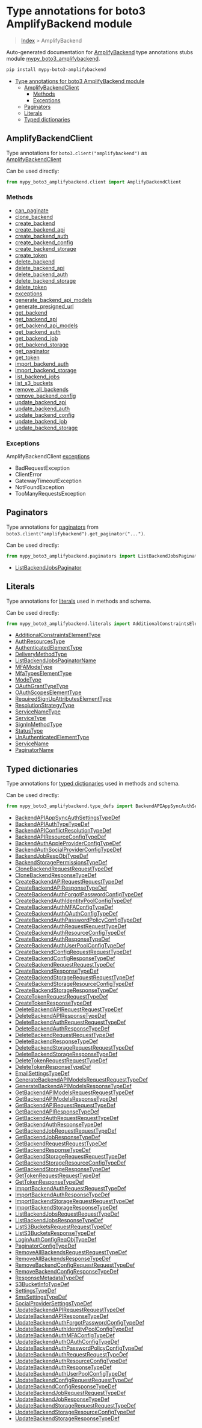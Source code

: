 # Type annotations for boto3 AmplifyBackend module

> [Index](..) > AmplifyBackend

Auto-generated documentation for
[AmplifyBackend](https://boto3.amazonaws.com/v1/documentation/api/latest/reference/services/amplifybackend.html#AmplifyBackend)
type annotations stubs module
[mypy_boto3_amplifybackend](https://pypi.org/project/mypy-boto3-amplifybackend/).

```bash
pip install mypy-boto3-amplifybackend
```

- [Type annotations for boto3 AmplifyBackend module](#type-annotations-for-boto3-amplifybackend-module)
  - [AmplifyBackendClient](#amplifybackendclient)
    - [Methods](#methods)
    - [Exceptions](#exceptions)
  - [Paginators](#paginators)
  - [Literals](#literals)
  - [Typed dictionaries](#typed-dictionaries)

## AmplifyBackendClient

Type annotations for `boto3.client("amplifybackend")` as
[AmplifyBackendClient](./client.md)

Can be used directly:

```python
from mypy_boto3_amplifybackend.client import AmplifyBackendClient
```

### Methods

- [can_paginate](./client.md#can_paginate)
- [clone_backend](./client.md#clone_backend)
- [create_backend](./client.md#create_backend)
- [create_backend_api](./client.md#create_backend_api)
- [create_backend_auth](./client.md#create_backend_auth)
- [create_backend_config](./client.md#create_backend_config)
- [create_backend_storage](./client.md#create_backend_storage)
- [create_token](./client.md#create_token)
- [delete_backend](./client.md#delete_backend)
- [delete_backend_api](./client.md#delete_backend_api)
- [delete_backend_auth](./client.md#delete_backend_auth)
- [delete_backend_storage](./client.md#delete_backend_storage)
- [delete_token](./client.md#delete_token)
- [exceptions](./client.md#exceptions)
- [generate_backend_api_models](./client.md#generate_backend_api_models)
- [generate_presigned_url](./client.md#generate_presigned_url)
- [get_backend](./client.md#get_backend)
- [get_backend_api](./client.md#get_backend_api)
- [get_backend_api_models](./client.md#get_backend_api_models)
- [get_backend_auth](./client.md#get_backend_auth)
- [get_backend_job](./client.md#get_backend_job)
- [get_backend_storage](./client.md#get_backend_storage)
- [get_paginator](./client.md#get_paginator)
- [get_token](./client.md#get_token)
- [import_backend_auth](./client.md#import_backend_auth)
- [import_backend_storage](./client.md#import_backend_storage)
- [list_backend_jobs](./client.md#list_backend_jobs)
- [list_s3_buckets](./client.md#list_s3_buckets)
- [remove_all_backends](./client.md#remove_all_backends)
- [remove_backend_config](./client.md#remove_backend_config)
- [update_backend_api](./client.md#update_backend_api)
- [update_backend_auth](./client.md#update_backend_auth)
- [update_backend_config](./client.md#update_backend_config)
- [update_backend_job](./client.md#update_backend_job)
- [update_backend_storage](./client.md#update_backend_storage)

### Exceptions

AmplifyBackendClient [exceptions](./client.md#exceptions)

- BadRequestException
- ClientError
- GatewayTimeoutException
- NotFoundException
- TooManyRequestsException

## Paginators

Type annotations for [paginators](./paginators.md) from
`boto3.client("amplifybackend").get_paginator("...")`.

Can be used directly:

```python
from mypy_boto3_amplifybackend.paginators import ListBackendJobsPaginator, ...
```

- [ListBackendJobsPaginator](./paginators.md#listbackendjobspaginator)

## Literals

Type annotations for [literals](./literals.md) used in methods and schema.

Can be used directly:

```python
from mypy_boto3_amplifybackend.literals import AdditionalConstraintsElementType, ...
```

- [AdditionalConstraintsElementType](./literals.md#additionalconstraintselementtype)
- [AuthResourcesType](./literals.md#authresourcestype)
- [AuthenticatedElementType](./literals.md#authenticatedelementtype)
- [DeliveryMethodType](./literals.md#deliverymethodtype)
- [ListBackendJobsPaginatorName](./literals.md#listbackendjobspaginatorname)
- [MFAModeType](./literals.md#mfamodetype)
- [MfaTypesElementType](./literals.md#mfatypeselementtype)
- [ModeType](./literals.md#modetype)
- [OAuthGrantTypeType](./literals.md#oauthgranttypetype)
- [OAuthScopesElementType](./literals.md#oauthscopeselementtype)
- [RequiredSignUpAttributesElementType](./literals.md#requiredsignupattributeselementtype)
- [ResolutionStrategyType](./literals.md#resolutionstrategytype)
- [ServiceNameType](./literals.md#servicenametype)
- [ServiceType](./literals.md#servicetype)
- [SignInMethodType](./literals.md#signinmethodtype)
- [StatusType](./literals.md#statustype)
- [UnAuthenticatedElementType](./literals.md#unauthenticatedelementtype)
- [ServiceName](./literals.md#servicename)
- [PaginatorName](./literals.md#paginatorname)

## Typed dictionaries

Type annotations for [typed dictionaries](./type_defs.md) used in methods and
schema.

Can be used directly:

```python
from mypy_boto3_amplifybackend.type_defs import BackendAPIAppSyncAuthSettingsTypeDef, ...
```

- [BackendAPIAppSyncAuthSettingsTypeDef](./type_defs.md#backendapiappsyncauthsettingstypedef)
- [BackendAPIAuthTypeTypeDef](./type_defs.md#backendapiauthtypetypedef)
- [BackendAPIConflictResolutionTypeDef](./type_defs.md#backendapiconflictresolutiontypedef)
- [BackendAPIResourceConfigTypeDef](./type_defs.md#backendapiresourceconfigtypedef)
- [BackendAuthAppleProviderConfigTypeDef](./type_defs.md#backendauthappleproviderconfigtypedef)
- [BackendAuthSocialProviderConfigTypeDef](./type_defs.md#backendauthsocialproviderconfigtypedef)
- [BackendJobRespObjTypeDef](./type_defs.md#backendjobrespobjtypedef)
- [BackendStoragePermissionsTypeDef](./type_defs.md#backendstoragepermissionstypedef)
- [CloneBackendRequestRequestTypeDef](./type_defs.md#clonebackendrequestrequesttypedef)
- [CloneBackendResponseTypeDef](./type_defs.md#clonebackendresponsetypedef)
- [CreateBackendAPIRequestRequestTypeDef](./type_defs.md#createbackendapirequestrequesttypedef)
- [CreateBackendAPIResponseTypeDef](./type_defs.md#createbackendapiresponsetypedef)
- [CreateBackendAuthForgotPasswordConfigTypeDef](./type_defs.md#createbackendauthforgotpasswordconfigtypedef)
- [CreateBackendAuthIdentityPoolConfigTypeDef](./type_defs.md#createbackendauthidentitypoolconfigtypedef)
- [CreateBackendAuthMFAConfigTypeDef](./type_defs.md#createbackendauthmfaconfigtypedef)
- [CreateBackendAuthOAuthConfigTypeDef](./type_defs.md#createbackendauthoauthconfigtypedef)
- [CreateBackendAuthPasswordPolicyConfigTypeDef](./type_defs.md#createbackendauthpasswordpolicyconfigtypedef)
- [CreateBackendAuthRequestRequestTypeDef](./type_defs.md#createbackendauthrequestrequesttypedef)
- [CreateBackendAuthResourceConfigTypeDef](./type_defs.md#createbackendauthresourceconfigtypedef)
- [CreateBackendAuthResponseTypeDef](./type_defs.md#createbackendauthresponsetypedef)
- [CreateBackendAuthUserPoolConfigTypeDef](./type_defs.md#createbackendauthuserpoolconfigtypedef)
- [CreateBackendConfigRequestRequestTypeDef](./type_defs.md#createbackendconfigrequestrequesttypedef)
- [CreateBackendConfigResponseTypeDef](./type_defs.md#createbackendconfigresponsetypedef)
- [CreateBackendRequestRequestTypeDef](./type_defs.md#createbackendrequestrequesttypedef)
- [CreateBackendResponseTypeDef](./type_defs.md#createbackendresponsetypedef)
- [CreateBackendStorageRequestRequestTypeDef](./type_defs.md#createbackendstoragerequestrequesttypedef)
- [CreateBackendStorageResourceConfigTypeDef](./type_defs.md#createbackendstorageresourceconfigtypedef)
- [CreateBackendStorageResponseTypeDef](./type_defs.md#createbackendstorageresponsetypedef)
- [CreateTokenRequestRequestTypeDef](./type_defs.md#createtokenrequestrequesttypedef)
- [CreateTokenResponseTypeDef](./type_defs.md#createtokenresponsetypedef)
- [DeleteBackendAPIRequestRequestTypeDef](./type_defs.md#deletebackendapirequestrequesttypedef)
- [DeleteBackendAPIResponseTypeDef](./type_defs.md#deletebackendapiresponsetypedef)
- [DeleteBackendAuthRequestRequestTypeDef](./type_defs.md#deletebackendauthrequestrequesttypedef)
- [DeleteBackendAuthResponseTypeDef](./type_defs.md#deletebackendauthresponsetypedef)
- [DeleteBackendRequestRequestTypeDef](./type_defs.md#deletebackendrequestrequesttypedef)
- [DeleteBackendResponseTypeDef](./type_defs.md#deletebackendresponsetypedef)
- [DeleteBackendStorageRequestRequestTypeDef](./type_defs.md#deletebackendstoragerequestrequesttypedef)
- [DeleteBackendStorageResponseTypeDef](./type_defs.md#deletebackendstorageresponsetypedef)
- [DeleteTokenRequestRequestTypeDef](./type_defs.md#deletetokenrequestrequesttypedef)
- [DeleteTokenResponseTypeDef](./type_defs.md#deletetokenresponsetypedef)
- [EmailSettingsTypeDef](./type_defs.md#emailsettingstypedef)
- [GenerateBackendAPIModelsRequestRequestTypeDef](./type_defs.md#generatebackendapimodelsrequestrequesttypedef)
- [GenerateBackendAPIModelsResponseTypeDef](./type_defs.md#generatebackendapimodelsresponsetypedef)
- [GetBackendAPIModelsRequestRequestTypeDef](./type_defs.md#getbackendapimodelsrequestrequesttypedef)
- [GetBackendAPIModelsResponseTypeDef](./type_defs.md#getbackendapimodelsresponsetypedef)
- [GetBackendAPIRequestRequestTypeDef](./type_defs.md#getbackendapirequestrequesttypedef)
- [GetBackendAPIResponseTypeDef](./type_defs.md#getbackendapiresponsetypedef)
- [GetBackendAuthRequestRequestTypeDef](./type_defs.md#getbackendauthrequestrequesttypedef)
- [GetBackendAuthResponseTypeDef](./type_defs.md#getbackendauthresponsetypedef)
- [GetBackendJobRequestRequestTypeDef](./type_defs.md#getbackendjobrequestrequesttypedef)
- [GetBackendJobResponseTypeDef](./type_defs.md#getbackendjobresponsetypedef)
- [GetBackendRequestRequestTypeDef](./type_defs.md#getbackendrequestrequesttypedef)
- [GetBackendResponseTypeDef](./type_defs.md#getbackendresponsetypedef)
- [GetBackendStorageRequestRequestTypeDef](./type_defs.md#getbackendstoragerequestrequesttypedef)
- [GetBackendStorageResourceConfigTypeDef](./type_defs.md#getbackendstorageresourceconfigtypedef)
- [GetBackendStorageResponseTypeDef](./type_defs.md#getbackendstorageresponsetypedef)
- [GetTokenRequestRequestTypeDef](./type_defs.md#gettokenrequestrequesttypedef)
- [GetTokenResponseTypeDef](./type_defs.md#gettokenresponsetypedef)
- [ImportBackendAuthRequestRequestTypeDef](./type_defs.md#importbackendauthrequestrequesttypedef)
- [ImportBackendAuthResponseTypeDef](./type_defs.md#importbackendauthresponsetypedef)
- [ImportBackendStorageRequestRequestTypeDef](./type_defs.md#importbackendstoragerequestrequesttypedef)
- [ImportBackendStorageResponseTypeDef](./type_defs.md#importbackendstorageresponsetypedef)
- [ListBackendJobsRequestRequestTypeDef](./type_defs.md#listbackendjobsrequestrequesttypedef)
- [ListBackendJobsResponseTypeDef](./type_defs.md#listbackendjobsresponsetypedef)
- [ListS3BucketsRequestRequestTypeDef](./type_defs.md#lists3bucketsrequestrequesttypedef)
- [ListS3BucketsResponseTypeDef](./type_defs.md#lists3bucketsresponsetypedef)
- [LoginAuthConfigReqObjTypeDef](./type_defs.md#loginauthconfigreqobjtypedef)
- [PaginatorConfigTypeDef](./type_defs.md#paginatorconfigtypedef)
- [RemoveAllBackendsRequestRequestTypeDef](./type_defs.md#removeallbackendsrequestrequesttypedef)
- [RemoveAllBackendsResponseTypeDef](./type_defs.md#removeallbackendsresponsetypedef)
- [RemoveBackendConfigRequestRequestTypeDef](./type_defs.md#removebackendconfigrequestrequesttypedef)
- [RemoveBackendConfigResponseTypeDef](./type_defs.md#removebackendconfigresponsetypedef)
- [ResponseMetadataTypeDef](./type_defs.md#responsemetadatatypedef)
- [S3BucketInfoTypeDef](./type_defs.md#s3bucketinfotypedef)
- [SettingsTypeDef](./type_defs.md#settingstypedef)
- [SmsSettingsTypeDef](./type_defs.md#smssettingstypedef)
- [SocialProviderSettingsTypeDef](./type_defs.md#socialprovidersettingstypedef)
- [UpdateBackendAPIRequestRequestTypeDef](./type_defs.md#updatebackendapirequestrequesttypedef)
- [UpdateBackendAPIResponseTypeDef](./type_defs.md#updatebackendapiresponsetypedef)
- [UpdateBackendAuthForgotPasswordConfigTypeDef](./type_defs.md#updatebackendauthforgotpasswordconfigtypedef)
- [UpdateBackendAuthIdentityPoolConfigTypeDef](./type_defs.md#updatebackendauthidentitypoolconfigtypedef)
- [UpdateBackendAuthMFAConfigTypeDef](./type_defs.md#updatebackendauthmfaconfigtypedef)
- [UpdateBackendAuthOAuthConfigTypeDef](./type_defs.md#updatebackendauthoauthconfigtypedef)
- [UpdateBackendAuthPasswordPolicyConfigTypeDef](./type_defs.md#updatebackendauthpasswordpolicyconfigtypedef)
- [UpdateBackendAuthRequestRequestTypeDef](./type_defs.md#updatebackendauthrequestrequesttypedef)
- [UpdateBackendAuthResourceConfigTypeDef](./type_defs.md#updatebackendauthresourceconfigtypedef)
- [UpdateBackendAuthResponseTypeDef](./type_defs.md#updatebackendauthresponsetypedef)
- [UpdateBackendAuthUserPoolConfigTypeDef](./type_defs.md#updatebackendauthuserpoolconfigtypedef)
- [UpdateBackendConfigRequestRequestTypeDef](./type_defs.md#updatebackendconfigrequestrequesttypedef)
- [UpdateBackendConfigResponseTypeDef](./type_defs.md#updatebackendconfigresponsetypedef)
- [UpdateBackendJobRequestRequestTypeDef](./type_defs.md#updatebackendjobrequestrequesttypedef)
- [UpdateBackendJobResponseTypeDef](./type_defs.md#updatebackendjobresponsetypedef)
- [UpdateBackendStorageRequestRequestTypeDef](./type_defs.md#updatebackendstoragerequestrequesttypedef)
- [UpdateBackendStorageResourceConfigTypeDef](./type_defs.md#updatebackendstorageresourceconfigtypedef)
- [UpdateBackendStorageResponseTypeDef](./type_defs.md#updatebackendstorageresponsetypedef)
